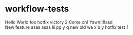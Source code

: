 # workflow-tests
Hello World
foo hotfix
victory 2
Come on!
Yawn!!!!asd\
New feature
asas
asas
iii
pp
y
q
new
old
we
x
b
y
hotfix
test_1
